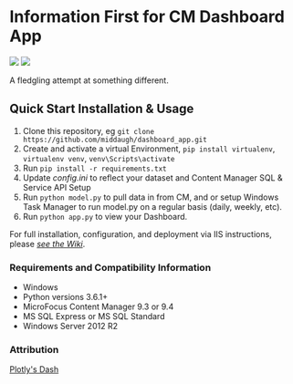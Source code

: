 # Information First for CM Dashboard App
![](https://img.shields.io/badge/platform-windows-lightgrey?style=for-the-badge&logo=windows)
![](https://img.shields.io/badge/python-3.6%20%7C%203.7%20%7C%203.8-blue?style=for-the-badge&logo=python)

A fledgling attempt at something different.

## Quick Start Installation & Usage
1. Clone this repository, eg `git clone https://github.com/middaugh/dashboard_app.git`
2. Create and activate a virtual Environment, `pip install virtualenv`, `virtualenv venv`, `venv\Scripts\activate`
3. Run `pip install -r requirements.txt`
4. Update _config.ini_ to reflect your dataset and Content Manager SQL & Service API Setup
5. Run `python model.py` to pull data in from CM, and or setup Windows Task Manager to run model.py on a regular basis (daily, weekly, etc).
5. Run `python app.py` to view your Dashboard.

For full installation, configuration, and deployment via IIS instructions, please [_see the Wiki_](https://github.com/middaugh/dashboard_app/wiki).


### Requirements and Compatibility Information
- Windows
- Python versions 3.6.1+ 
- MicroFocus Content Manager 9.3 or 9.4
- MS SQL Express or MS SQL Standard
- Windows Server 2012 R2


### Attribution
[Plotly's Dash](https://github.com/plotly/dash)
